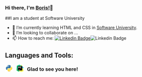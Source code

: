 ### Hi there, I'm [Boris!](https://github.com/BorisBorisow)👋

##I am a student at Software University 
- 🌱 I’m currently learning HTML and CSS in [Software University](https://softuni.bg/).
- 👯 I’m looking to collaborate on ...
- 📫 How to reach me: [![Linkedin Badge](https://img.shields.io/badge/-LinkedIn-0e76a8?style=flat-square&logo=Linkedin&logoColor=white)](https://www.linkedin.com/in/boris-borisov-533238261/)![Linkedin Badge](https://img.shields.io/badge/E--Mail-b__borisov%40gmx.de-red)

## Languages and Tools:
<img align="left" alt="Python" width="26px" src="https://github.com/devicons/devicon/blob/v2.14.0/icons/python/python-original.svg" style="padding-right:10px;" />
<img align="left" alt="PyCharm" width="26px" src="https://github.com/devicons/devicon/blob/v2.14.0/icons/pycharm/pycharm-original.svg" style="padding-right:10px;" />



### Glad to see you here! &nbsp; ![![](https://visitcount.itsvg.in/api?id=Borrisow&label=Profile%20Views&color=6&icon=0&pretty=false)](https://visitcount.itsvg.in)



